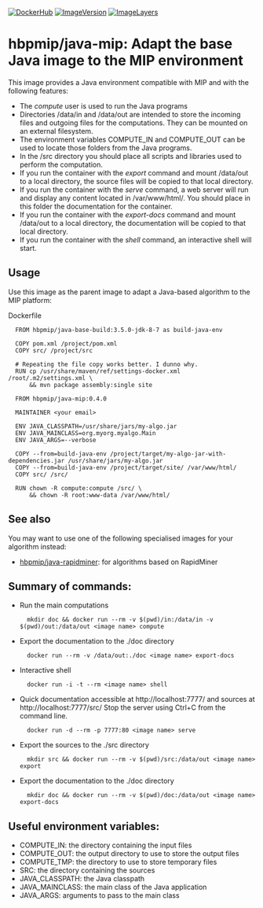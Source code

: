 [![DockerHub](https://img.shields.io/badge/docker-hbpmip%2Fjava--mip-008bb8.svg)](https://hub.docker.com/r/hbpmip/java-mip/) [![ImageVersion](https://images.microbadger.com/badges/version/hbpmip/java-mip.svg)](https://hub.docker.com/r/hbpmip/java-mip/tags "hbpmip/java-mip image tags") [![ImageLayers](https://images.microbadger.com/badges/image/hbpmip/java-mip.svg)](https://microbadger.com/#/images/hbpmip/java-mip "hbpmip/java-mip on microbadger")

# hbpmip/java-mip: Adapt the base Java image to the MIP environment

This image provides a Java environment compatible with MIP and with the following features:

* The *compute* user is used to run the Java programs
* Directories /data/in and /data/out are intended to store the incoming files
  and outgoing files for the computations. They can be mounted on an external filesystem.
* The environment variables COMPUTE_IN and COMPUTE_OUT can be used to locate those folders from the Java programs.
* In the /src directory you should place all scripts and libraries used to perform the computation.
* If you run the container with the *export* command and mount /data/out to a local directory,
  the source files will be copied to that local directory.
* If you run the container with the *serve* command, a web server will run and display any content located in /var/www/html/.
  You should place in this folder the documentation for the container.
* If you run the container with the *export-docs* command and mount /data/out to a local directory,
  the documentation will be copied to that local directory.
* If you run the container with the *shell* command, an interactive shell will start.

## Usage

Use this image as the parent image to adapt a Java-based algorithm to the MIP platform:

Dockerfile
```
  FROM hbpmip/java-base-build:3.5.0-jdk-8-7 as build-java-env

  COPY pom.xml /project/pom.xml
  COPY src/ /project/src

  # Repeating the file copy works better. I dunno why.
  RUN cp /usr/share/maven/ref/settings-docker.xml /root/.m2/settings.xml \
      && mvn package assembly:single site

  FROM hbpmip/java-mip:0.4.0

  MAINTAINER <your email>

  ENV JAVA_CLASSPATH=/usr/share/jars/my-algo.jar
  ENV JAVA_MAINCLASS=org.myorg.myalgo.Main
  ENV JAVA_ARGS=--verbose

  COPY --from=build-java-env /project/target/my-algo-jar-with-dependencies.jar /usr/share/jars/my-algo.jar
  COPY --from=build-java-env /project/target/site/ /var/www/html/
  COPY src/ /src/

  RUN chown -R compute:compute /src/ \
      && chown -R root:www-data /var/www/html/
```

## See also

You may want to use one of the following specialised images for your algorithm instead:

* [hbpmip/java-rapidminer](../java-rapidminer/README.md): for algorithms based on RapidMiner

## Summary of commands:

* Run the main computations
  ````
    mkdir doc && docker run --rm -v $(pwd)/in:/data/in -v $(pwd)/out:/data/out <image name> compute
  ````
* Export the documentation to the ./doc directory
  ````
    docker run --rm -v /data/out:./doc <image name> export-docs
  ````
* Interactive shell
  ````
    docker run -i -t --rm <image name> shell
  ````
* Quick documentation accessible at http://localhost:7777/ and sources at http://localhost:7777/src/
  Stop the server using Ctrl+C from the command line.
  ````
    docker run -d --rm -p 7777:80 <image name> serve
  ````
* Export the sources to the ./src directory
  ````
    mkdir src && docker run --rm -v $(pwd)/src:/data/out <image name> export
  ````
* Export the documentation to the ./doc directory
  ````
    mkdir doc && docker run --rm -v $(pwd)/doc:/data/out <image name> export-docs
  ````

## Useful environment variables:

* COMPUTE_IN: the directory containing the input files
* COMPUTE_OUT: the output directory to use to store the output files
* COMPUTE_TMP: the directory to use to store temporary files
* SRC: the directory containing the sources
* JAVA_CLASSPATH: the Java classpath
* JAVA_MAINCLASS: the main class of the Java application
* JAVA_ARGS: arguments to pass to the main class
